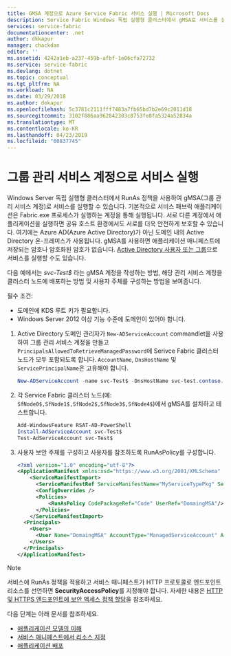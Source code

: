 ```yaml
---
title: GMSA 계정으로 Azure Service Fabric 서비스 실행 | Microsoft Docs
description: Service Fabric Windows 독립 실행형 클러스터에서 gMSA로 서비스를 실행하는 방법을 알아봅니다.
services: service-fabric
documentationcenter: .net
author: dkkapur
manager: chackdan
editor: ''
ms.assetid: 4242a1eb-a237-459b-afbf-1e06cfa72732
ms.service: service-fabric
ms.devlang: dotnet
ms.topic: conceptual
ms.tgt_pltfrm: NA
ms.workload: NA
ms.date: 03/29/2018
ms.author: dekapur
ms.openlocfilehash: 5c3781c2111fff7483a7fb65bd7b2e69c2011d18
ms.sourcegitcommit: 3102f886aa962842303c8753fe8fa5324a52834a
ms.translationtype: MT
ms.contentlocale: ko-KR
ms.lasthandoff: 04/23/2019
ms.locfileid: "60837745"
---
```

# <a name="run-a-service-as-a-group-managed-service-account"></a>그룹 관리 서비스 계정으로 서비스 실행
Windows Server 독립 실행형 클러스터에서 RunAs 정책을 사용하여 gMSA(그룹 관리 서비스 계정)로 서비스를 실행할 수 있습니다.  기본적으로 서비스 패브릭 애플리케이션은 Fabric.exe 프로세스가 실행하는 계정을 통해 실행됩니다. 서로 다른 계정에서 애플리케이션을 실행하면 공유 호스트 환경에서도 서로를 더욱 안전하게 보호할 수 있습니다. 여기에는 Azure AD(Azure Active Directory)가 아닌 도메인 내의 Active Directory 온-프레미스가 사용됩니다. gMSA를 사용하면 애플리케이션 매니페스트에 저장되는 암호나 암호화된 암호가 없습니다.  [Active Directory 사용자 또는 그룹](service-fabric-run-service-as-ad-user-or-group.md)으로 서비스를 실행할 수도 있습니다.

다음 예에서는 *svc-Test$* 라는 gMSA 계정을 작성하는 방법, 해당 관리 서비스 계정을 클러스터 노드에 배포하는 방법 및 사용자 주체를 구성하는 방법을 보여줍니다.

필수 조건:
- 도메인에 KDS 루트 키가 필요합니다.
- Windows Server 2012 이상 기능 수준에 도메인이 있어야 합니다.

1. Active Directory 도메인 관리자가 `New-ADServiceAccount` commandlet을 사용하여 그룹 관리 서비스 계정을 만들고 `PrincipalsAllowedToRetrieveManagedPassword`에 Serivce Fabric 클러스터 노드가 모두 포함되도록 합니다. `AccountName`, `DnsHostName` 및 `ServicePrincipalName`은 고유해야 합니다.

    ```powershell
    New-ADServiceAccount -name svc-Test$ -DnsHostName svc-test.contoso.com  -ServicePrincipalNames http/svc-test.contoso.com -PrincipalsAllowedToRetrieveManagedPassword SfNode0$,SfNode1$,SfNode2$,SfNode3$,SfNode4$
    ```

2. 각 Service Fabric 클러스터 노드(예: `SfNode0$,SfNode1$,SfNode2$,SfNode3$,SfNode4$`)에서 gMSA를 설치하고 테스트합니다.
    
    ```powershell
    Add-WindowsFeature RSAT-AD-PowerShell
    Install-AdServiceAccount svc-Test$
    Test-AdServiceAccount svc-Test$
    ```

3. 사용자 보안 주체를 구성하고 사용자를 참조하도록 RunAsPolicy를 구성합니다.
    
    ```xml
    <?xml version="1.0" encoding="utf-8"?>
    <ApplicationManifest xmlns:xsd="https://www.w3.org/2001/XMLSchema" xmlns:xsi="https://www.w3.org/2001/XMLSchema-instance" ApplicationTypeName="MyApplicationType" ApplicationTypeVersion="1.0.0" xmlns="http://schemas.microsoft.com/2011/01/fabric">
        <ServiceManifestImport>
          <ServiceManifestRef ServiceManifestName="MyServiceTypePkg" ServiceManifestVersion="1.0.0" />
          <ConfigOverrides />
          <Policies>
              <RunAsPolicy CodePackageRef="Code" UserRef="DomaingMSA"/>
          </Policies>
        </ServiceManifestImport>
      <Principals>
        <Users>
          <User Name="DomaingMSA" AccountType="ManagedServiceAccount" AccountName="domain\svc-Test$"/>
        </Users>
      </Principals>
    </ApplicationManifest>
    ```

> [!NOTE] 
> 서비스에 RunAs 정책을 적용하고 서비스 매니페스트가 HTTP 프로토콜로 엔드포인트 리소스를 선언하면 **SecurityAccessPolicy**를 지정해야 합니다.  자세한 내용은 [HTTP 및 HTTPS 엔드포인트에 보안 액세스 정책 할당](service-fabric-assign-policy-to-endpoint.md)을 참조하세요. 
>

<!--Every topic should have next steps and links to the next logical set of content to keep the customer engaged-->
다음 단계는 아래 문서를 참조하세요.
* [애플리케이션 모델의 이해](service-fabric-application-model.md)
* [서비스 매니페스트에서 리소스 지정](service-fabric-service-manifest-resources.md)
* [애플리케이션 배포](service-fabric-deploy-remove-applications.md)

[image1]: ./media/service-fabric-application-runas-security/copy-to-output.png
